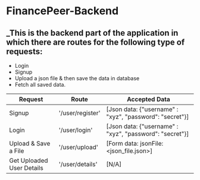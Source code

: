 # FinancePeer-Backend
## _This is the backend part of the application in which there are routes for the following type of requests:
- Login 
- Signup
- Upload a json file & then save the data in database
- Fetch all saved data. 

| Request | Route | Accepted Data |
| ------ | ------ | ------------- |
| Signup | '/user/register' | [Json data: {"username" : "xyz", "password": "secret"}] |
| Login | '/user/login' | [Json data: {"username" : "xyz", "password": "secret"}] |
| Upload & Save a File | '/user/upload' | [Form data: jsonFile: <json_file.json>] |
| Get Uploaded User Details | '/user/details' | [N/A] |
